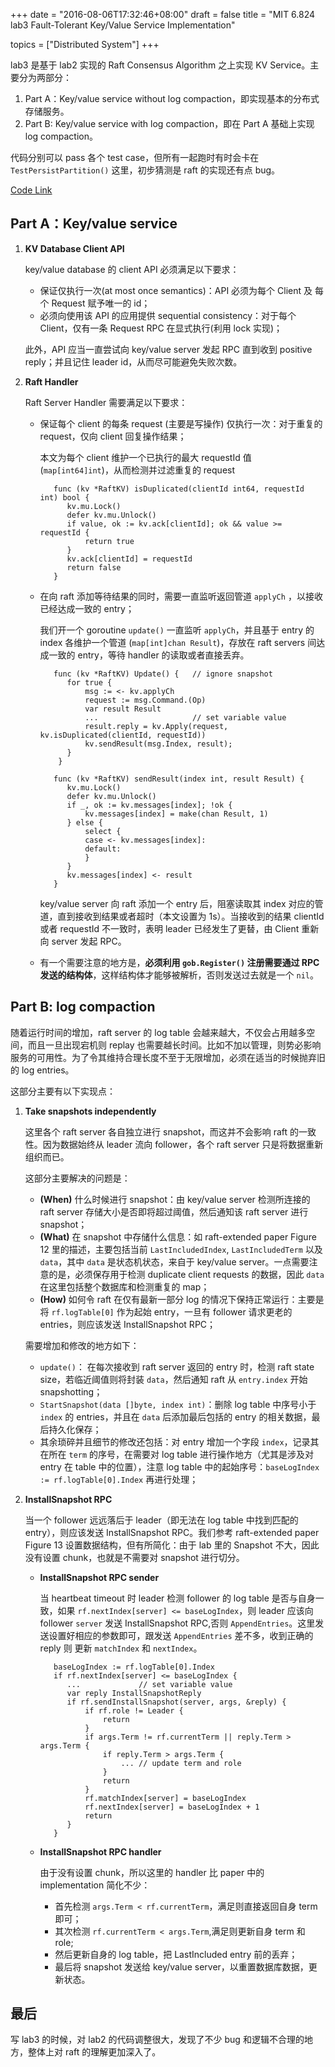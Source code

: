 +++
date = "2016-08-06T17:32:46+08:00"
draft = false
title = "MIT 6.824 lab3 Fault-Tolerant Key/Value Service Implementation"

topics = ["Distributed System"]
+++

lab3 是基于 lab2 实现的 Raft Consensus Algorithm 之上实现 KV Service。主要分为两部分：

1. Part A：Key/value service without log compaction，即实现基本的分布式存储服务。
2. Part B: Key/value service with log compaction，即在 Part A 基础上实现 log compaction。

代码分别可以 pass 各个 test case，但所有一起跑时有时会卡在 `TestPersistPartition()` 这里，初步猜测是 raft 的实现还有点 bug。

[Code Link](https://github.com/Wiesen/MIT-6.824/tree/master/2016/kvraft)

Part A：Key/value service
---
1. **KV Database Client API**

	key/value database 的 client API 必须满足以下要求：

	- 保证仅执行一次(at most once semantics)：API 必须为每个 Client 及 每个 Request 赋予唯一的 id；
	- 必须向使用该 API 的应用提供 sequential consistency：对于每个 Client，仅有一条 Request RPC 在显式执行(利用 lock 实现)；
 
	此外，API 应当一直尝试向 key/value server 发起 RPC 直到收到 positive reply；并且记住 leader id，从而尽可能避免失败次数。

2. **Raft Handler**

	Raft Server Handler 需要满足以下要求：

	- 保证每个 client 的每条 request (主要是写操作) 仅执行一次：对于重复的 request，仅向 client 回复操作结果；
	
		本文为每个 client 维护一个已执行的最大 requestId 值 (`map[int64]int`)，从而检测并过滤重复的 request

			 func (kv *RaftKV) isDuplicated(clientId int64, requestId int) bool {
				kv.mu.Lock()
				defer kv.mu.Unlock()
				if value, ok := kv.ack[clientId]; ok && value >= requestId {
					return true
				}
				kv.ack[clientId] = requestId
				return false
			 }

 	- 在向 raft 添加等待结果的同时，需要一直监听返回管道 `applyCh` ，以接收已经达成一致的 entry；
 	
   		我们开一个 goroutine `update()` 一直监听 `applyCh`，并且基于 entry 的 index 各维护一个管道 (`map[int]chan Result`)，存放在 raft servers 间达成一致的 entry，等待 handler 的读取或者直接丢弃。
		
			 func (kv *RaftKV) Update() {	// ignore snapshot
				for true {
					msg := <- kv.applyCh
					request := msg.Command.(Op)
					var result Result
					...						// set variable value
					result.reply = kv.Apply(request, kv.isDuplicated(clientId, requestId))
					kv.sendResult(msg.Index, result);
				}
			  }
				
			 func (kv *RaftKV) sendResult(index int, result Result) {
				kv.mu.Lock()
				defer kv.mu.Unlock()
				if _, ok := kv.messages[index]; !ok {
					kv.messages[index] = make(chan Result, 1)
				} else {
					select {
					case <- kv.messages[index]:
					default:
					}
				}
				kv.messages[index] <- result
			 }

  		key/value server 向 raft 添加一个 entry 后，阻塞读取其 index 对应的管道，直到接收到结果或者超时（本文设置为 1s）。当接收到的结果 clientId 或者 requestId 不一致时，表明 leader 已经发生了更替，由 Client 重新向 server 发起 RPC。

	- 有一个需要注意的地方是，**必须利用 `gob.Register()` 注册需要通过 RPC 发送的结构体**，这样结构体才能够被解析，否则发送过去就是一个 `nil`。
  
Part B: log compaction
---
随着运行时间的增加，raft server 的 log table 会越来越大，不仅会占用越多空间，而且一旦出现宕机则 replay 也需要越长时间。比如不加以管理，则势必影响服务的可用性。为了令其维持合理长度不至于无限增加，必须在适当的时候抛弃旧的 log entries。

这部分主要有以下实现点：

1. **Take snapshots independently**

	这里各个 raft server 各自独立进行 snapshot，而这并不会影响 raft 的一致性。因为数据始终从 leader 流向 follower，各个 raft server 只是将数据重新组织而已。

	这部分主要解决的问题是：

	- **(When)** 什么时候进行 snapshot：由 key/value server 检测所连接的 raft server 存储大小是否即将超过阈值，然后通知该 raft server 进行 snapshot；
	- **(What)** 在 snapshot 中存储什么信息：如 raft-extended paper Figure 12 里的描述，主要包括当前 `LastIncludedIndex`, `LastIncludedTerm` 以及 `data`，其中 `data` 是状态机状态，来自于 key/value server。一点需要注意的是，必须保存用于检测 duplicate client requests 的数据，因此 `data` 在这里包括整个数据库和检测重复的 map；
	- **(How)** 如何令 raft 在仅有最新一部分 log 的情况下保持正常运行：主要是将 `rf.logTable[0]` 作为起始 entry，一旦有 follower 请求更老的 entries，则应该发送 InstallSnapshot RPC；
  
	需要增加和修改的地方如下：

	- `update()`： 在每次接收到 raft server 返回的 entry 时，检测 raft state size，若临近阈值则将封装 `data`，然后通知 raft 从 `entry.index` 开始 snapshotting；
	- `StartSnapshot(data []byte, index int)`：删除 log table 中序号小于 `index` 的 entries，并且在 `data` 后添加最后包括的 entry 的相关数据，最后持久化保存；
	- 其余琐碎并且细节的修改还包括：对 entry 增加一个字段 `index`，记录其在所在 `term` 的序号，在需要对 log table 进行操作地方（尤其是涉及对 entry 在 table 中的位置），注意 log table 中的起始序号：`baseLogIndex := rf.logTable[0].Index` 再进行处理；

2. **InstallSnapshot RPC**

	当一个 follower 远远落后于 leader（即无法在 log table 中找到匹配的 entry），则应该发送 InstallSnapshot RPC。我们参考 raft-extended paper Figure 13 设置数据结构，但有所简化：由于 lab 里的 Snapshot 不大，因此没有设置 chunk，也就是不需要对 snapshot 进行切分。
 
	- **InstallSnapshot RPC sender**
	
		当 heartbeat timeout 时 leader 检测 follower 的 log table 是否与自身一致，如果 `rf.nextIndex[server] <= baseLogIndex`，则 leader 应该向 follower `server` 发送 InstallSnapshot RPC,否则 `AppendEntries`。这里发送设置好相应的参数即可，跟发送 `AppendEntries` 差不多，收到正确的 reply 则 更新 `matchIndex` 和 `nextIndex`。
		
		     baseLogIndex := rf.logTable[0].Index
			 if rf.nextIndex[server] <= baseLogIndex {
				...	 			// set variable value
				var reply InstallSnapshotReply
				if rf.sendInstallSnapshot(server, args, &reply) {
					if rf.role != Leader {
						return
					}
					if args.Term != rf.currentTerm || reply.Term > args.Term {
						if reply.Term > args.Term {
							...	// update term and role
						}
						return
					}
					rf.matchIndex[server] = baseLogIndex
					rf.nextIndex[server] = baseLogIndex + 1
					return
				}
			 }

	- **InstallSnapshot RPC handler**
 
		由于没有设置 chunk，所以这里的 handler 比 paper 中的 implementation 简化不少：
		
		- 首先检测 `args.Term < rf.currentTerm`，满足则直接返回自身 term 即可；
		- 其次检测 `rf.currentTerm < args.Term`,满足则更新自身 term 和 role;
		- 然后更新自身的 log table，把 LastIncluded entry 前的丢弃；
		- 最后将 snapshot 发送给 key/value server，以重置数据库数据，更新状态。

最后
---
写 lab3 的时候，对 lab2 的代码调整很大，发现了不少 bug 和逻辑不合理的地方，整体上对 raft 的理解更加深入了。
